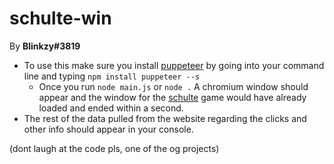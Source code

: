 # schulte-win
By <b>Blinkzy#3819</b>
* To use this make sure you install [puppeteer](https://www.npmjs.com/package/puppeteer) by going into your command line and typing `npm install puppeteer --s`
  * Once you run `node main.js` or `node .` A chromium window should appear and the window for the [schulte](https://drafterleo.github.io/schulte/) game would have already loaded and ended within a second.
 * The rest of the data pulled from the website regarding the clicks and other info should appear in your console.

(dont laugh at the code pls, one of the og projects)
